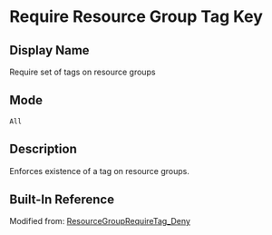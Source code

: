 # Require Resource Group Tag Key

## Display Name

Require set of tags on resource groups

## Mode

`All`

## Description

Enforces existence of a tag on resource groups.

## Built-In Reference

Modified from: [ResourceGroupRequireTag_Deny](https://github.com/Azure/azure-policy/blob/master/built-in-policies/policyDefinitions/Tags/ResourceGroupRequireTag_Deny.json)